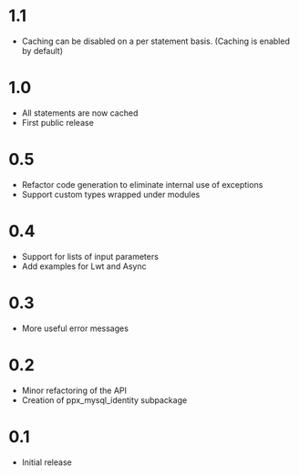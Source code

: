 1.1
===

* Caching can be disabled on a per statement basis.
  (Caching is enabled by default)

1.0
===

* All statements are now cached
* First public release

0.5
===

* Refactor code generation to eliminate internal use of exceptions
* Support custom types wrapped under modules

0.4
===

* Support for lists of input parameters
* Add examples for Lwt and Async

0.3
===

* More useful error messages

0.2
===

* Minor refactoring of the API
* Creation of ppx\_mysql\_identity subpackage

0.1
===

* Initial release
